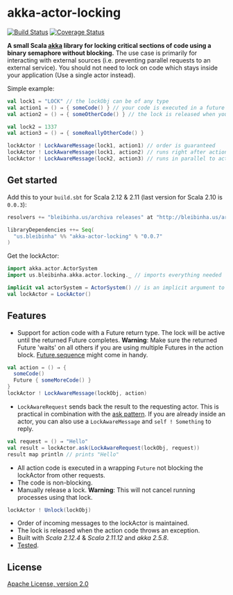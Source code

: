 # akka-actor-locking

[![Build Status](https://travis-ci.org/ExNexu/akka-actor-locking.svg?branch=master)](https://travis-ci.org/ExNexu/akka-actor-locking) [![Coverage Status](https://coveralls.io/repos/ExNexu/akka-actor-locking/badge.svg?branch=master)](https://coveralls.io/r/ExNexu/akka-actor-locking?branch=master)

**A small Scala [akka](http://akka.io/) library for locking critical sections of code using a binary semaphore without blocking.** The use case is primarily for interacting with external sources (i.e. preventing parallel requests to an external service). You should not need to lock on code which stays inside your application (Use a single actor instead).

Simple example:

```scala
val lock1 = "LOCK" // the lockObj can be of any type
val action1 = () ⇒ { someCode() } // your code is executed in a future
val action2 = () ⇒ { someOtherCode() } // the lock is released when your code returns

val lock2 = 1337
val action3 = () ⇒ { someReallyOtherCode() }

lockActor ! LockAwareMessage(lock1, action1) // order is guaranteed
lockActor ! LockAwareMessage(lock1, action2) // runs right after action1 :-)
lockActor ! LockAwareMessage(lock2, action3) // runs in parallel to action1 & action2
```

## Get started

Add this to your `build.sbt` for Scala 2.12 & 2.11 (last version for Scala 2.10 is `0.0.3`):

```scala
resolvers += "bleibinha.us/archiva releases" at "http://bleibinha.us/archiva/repository/releases"

libraryDependencies ++= Seq(
  "us.bleibinha" %% "akka-actor-locking" % "0.0.7"
)
```

Get the lockActor:

```scala
import akka.actor.ActorSystem
import us.bleibinha.akka.actor.locking._ // imports everything needed

implicit val actorSystem = ActorSystem() // is an implicit argument to the LockActor
val lockActor = LockActor()
```

## Features

* Support for action code with a Future return type. The lock will be active until the returned Future completes. **Warning**: Make sure the returned Future 'waits' on all others if you are using multiple Futures in the action block. [Future.sequence](http://www.scala-lang.org/api/current/index.html#scala.concurrent.Future$) might come in handy.
```scala
val action = () ⇒ {
  someCode()
  Future { someMoreCode() }
}
lockActor ! LockAwareMessage(lockObj, action)
```
* `LockAwareRequest` sends back the result to the requesting actor. This is practical in combination with the [ask pattern](http://doc.akka.io/docs/akka/snapshot/scala/actors.html#Ask__Send-And-Receive-Future). If you are already inside an actor, you can also use a `LockAwareMessage` and `self ! Something` to reply.
```scala
val request = () ⇒ "Hello"
val result = lockActor.ask(LockAwareRequest(lockObj, request))
result map println // prints "Hello"
```
* All action code is executed in a wrapping `Future` not blocking the lockActor from other requests.
* The code is non-blocking.
* Manually release a lock. **Warning**: This will not cancel running processes using that lock.
```scala
lockActor ! Unlock(lockObj)
```
* Order of incoming messages to the lockActor is maintained.
* The lock is released when the action code throws an exception.
* Built with *Scala 2.12.4* & *Scala 2.11.12* and *akka 2.5.8*.
* [Tested](https://github.com/ExNexu/akka-actor-locking/blob/master/src/test/scala/akka/actor/locking/LockActorTest.scala).

## License

[Apache License, version 2.0](https://github.com/ExNexu/akka-actor-locking/blob/master/LICENSE)
